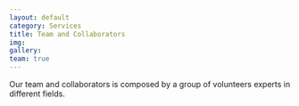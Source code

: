 ```yaml
---
layout: default
category: Services
title: Team and Collaborators
img:
gallery:
team: true
---
```

Our team and collaborators is composed by a group of volunteers experts in different fields.
